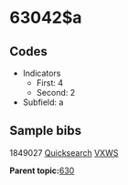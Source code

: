 # 63042$a

## Codes

-   Indicators
    -   First: 4
    -   Second: 2
-   Subfield: a

## Sample bibs

1849027 [Quicksearch](https://search.library.yale.edu/catalog/1849027) [VXWS](http://prodorbis.library.yale.edu:7014/vxws/GetHoldingsService?bibId=1849027)

**Parent topic:**[630](../../tags/630/630.md)

